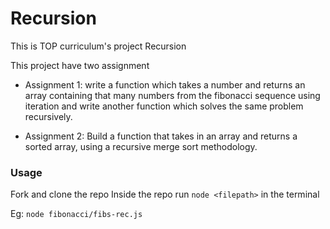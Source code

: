 # Recursion

This is TOP curriculum's project Recursion

This project have two assignment

- Assignment 1:
  write a function which takes a number and returns an array containing that many numbers from the fibonacci sequence
  using iteration and write another function which solves the same problem recursively.

- Assignment 2:
  Build a function that takes in an array and returns a sorted array, using a recursive merge sort methodology.

### Usage

Fork and clone the repo
Inside the repo run `node <filepath>` in the terminal

Eg:
`node fibonacci/fibs-rec.js`
